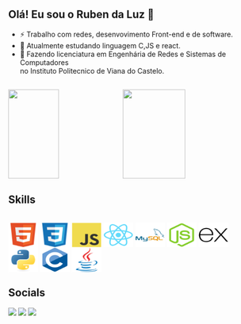 ## Olá! Eu sou o Ruben da Luz  👋

- ⚡ Trabalho com redes, desenvovimento Front-end e de software.
- 🔭 Atualmente estudando linguagem C,JS e react.
- 🌱 Fazendo licenciatura em Engenhária de Redes e Sistemas de Computadores <br/>
no Instituto Politecnico de Viana do Castelo.

## 
<div style="display: flexbox; flex-direction: row;">
    <img align="center" height="180em" width="45%" src="https://github-readme-stats.vercel.app/api?username=rubendaluz&show_icons=true&theme=github_dark">
    <img align="center" height="180em" width="50%" src="https://github-readme-stats.vercel.app/api/top-langs/?username=rubendaluz&layout=compact">
</div>

## Skills
<div><br/>
    <img align="center"  width="60" height="50" src="https://raw.githubusercontent.com/devicons/devicon/master/icons/html5/html5-original.svg" alt="">
    <img align="center" width="60" height="50" src="https://raw.githubusercontent.com/devicons/devicon/master/icons/css3/css3-original.svg" alt="">
    <img align="center" width="60" height="50" src="https://raw.githubusercontent.com/devicons/devicon/master/icons/javascript/javascript-original.svg" alt="">
    <img align="center" width="60" height="50" src="https://raw.githubusercontent.com/devicons/devicon/master/icons/react/react-original.svg" alt="">
    <img align="center" width="60" height="50" src="https://raw.githubusercontent.com/devicons/devicon/master/icons/mysql/mysql-original-wordmark.svg" alt="">
    <img align="center" width="60" height="50" src="https://raw.githubusercontent.com/devicons/devicon/master/icons/nodejs/nodejs-original.svg" alt="">
    <img align="center" width="60" height="50" src="https://raw.githubusercontent.com/devicons/devicon/master/icons/express/express-original.svg" alt="">
    <img align="center" width="60" height="50" src="https://raw.githubusercontent.com/devicons/devicon/master/icons/python/python-original.svg" alt="">
    <img align="center" width="60" height="50" src="https://raw.githubusercontent.com/devicons/devicon/master/icons/c/c-original.svg" alt="">
    <img align="center" width="60" height="50" src="https://raw.githubusercontent.com/devicons/devicon/master/icons/java/java-original.svg" alt="">
</div>

## Socials
<div>
    <a href="mailto:rubendaluz684@gmail.com" target="_blank"><img src="https://img.shields.io/badge/Gmail-D14836?style=for-the-badge&logo=gmail&logoColor=white" target="_blank"></a>
    <a href="https://www.linkedin.com/in/rubendaluz/" target="_blank"><img src="https://img.shields.io/badge/LinkedIn-0077B5?style=for-the-badge&logo=linkedin&logoColor=white" target="_blank"></a>
    <a href="https://linguagemcp.blogspot.com/" target="_blank"><img src="https://img.shields.io/badge/Blogger-FF5722?style=for-the-badge&logo=blogger&logoColor=white" target="_blank"></a>
</div>
